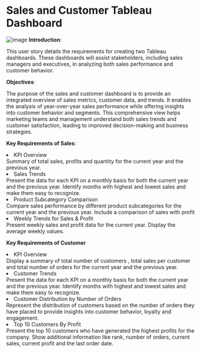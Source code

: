 # Sales and Customer Tableau Dashboard #
![image](https://github.com/user-attachments/assets/191e88b2-9e22-4f36-88ba-e37a630ad2d5)
**Introduction**:

This user story details the requirements for creating two Tableau dashboards. These dashboards will assist stakeholders, including sales managers and executives, in analyzing both sales performance and customer behavior.

**Objectives**:

The purpose of the sales and customer dashboard is to provide an integrated overview of sales metrics, customer data, and trends. It enables the analysis of year-over-year sales performance while offering insights into customer behavior and segments. This comprehensive view helps marketing teams and management understand both sales trends and customer satisfaction, leading to improved decision-making and business strategies.



**Key Requirements of Sales**:

<li>KPI Overview</li> 
Summary of total sales, profits and quantity for the current year and the previous year.


<li>Sales Trends</li>
Present the data for each KPI on a monthly basis for both the current year and the previous year.
Identify months with highest and lowest sales and make them easy to recognize.


<li>Product Subcategory Comparison</li>
Compare sales performance by different product subcategories for the current year and the previous year.
Include a comparison of sales with profit


<li>Weekly Trends for Sales & Profit</li>  
Present weekly sales and profit data for the current year.
Display the average weekly values.








**Key Requirements of Customer**

<li>KPI Overview</li>
Display a summary of total number of customers , total sales per customer and total number of orders for the current year and the previous year.

<li>Customer Trends</li>
Present the data for each KPI on a monthly basis for both the current year and the previous year.
Identify months with highest and lowest sales and make them easy to recognize.

<li>Customer Distribution by Number of Orders</li>
Represent the distribution of customers based on the number of orders they have placed to provide insights into customer behavior, loyalty and engagement.

<li>Top 10 Customers By Profit</li>
Present the top 10 customers who have generated the highest profits for the company.
Show additional information like rank, number of orders, current sales, current profit and the last order date.



